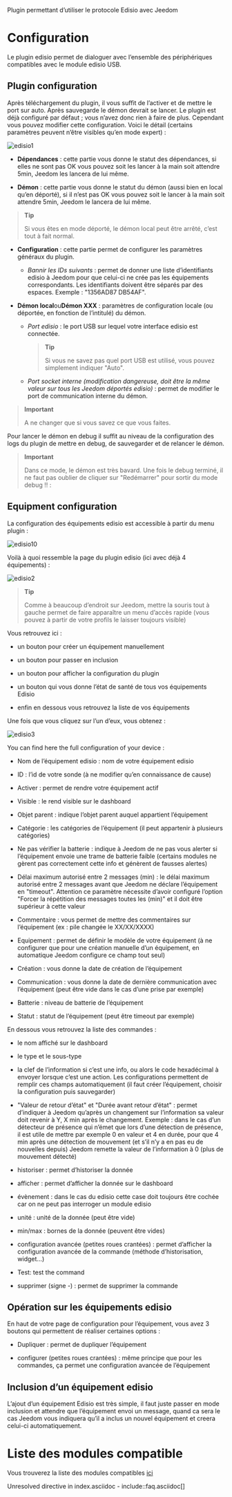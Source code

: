 Plugin permettant d’utiliser le protocole Edisio avec Jeedom

Configuration
=============

Le plugin edisio permet de dialoguer avec l’ensemble des périphériques
compatibles avec le module edisio USB.

Plugin configuration
-----------------------

Après téléchargement du plugin, il vous suffit de l’activer et de mettre
le port sur auto. Après sauvegarde le démon devrait se lancer. Le plugin
est déjà configuré par défaut ; vous n’avez donc rien à faire de plus.
Cependant vous pouvez modifier cette configuration. Voici le détail
(certains paramètres peuvent n’être visibles qu’en mode expert) :

![edisio1](../images/edisio1.JPG)

-   **Dépendances** : cette partie vous donne le statut des dépendances,
    si elles ne sont pas OK vous pouvez soit les lancer à la main soit
    attendre 5min, Jeedom les lancera de lui même.

-   **Démon** : cette partie vous donne le statut du démon (aussi bien
    en local qu’en déporté), si il n’est pas OK vous pouvez soit le
    lancer à la main soit attendre 5min, Jeedom le lancera de lui même.

> **Tip**
>
> Si vous êtes en mode déporté, le démon local peut être arrêté, c’est
> tout à fait normal.

-   **Configuration** : cette partie permet de configurer les paramètres
    généraux du plugin.

    -   *Bannir les IDs suivants* : permet de donner une liste
        d’identifiants edisio à Jeedom pour que celui-ci ne crée pas les
        équipements correspondants. Les identifiants doivent être
        séparés par des espaces. Exemple : "1356AD87 DB54AF".

-   **Démon local**ou**Démon XXX** : paramètres de configuration
    locale (ou déportée, en fonction de l’intitulé) du démon.

    -   *Port edisio* : le port USB sur lequel votre interface edisio
        est connectée.

        > **Tip**
        >
        > Si vous ne savez pas quel port USB est utilisé, vous pouvez
        > simplement indiquer "Auto".

    -   *Port socket interne (modification dangereuse, doit être la même
        valeur sur tous les Jeedom déportés edisio)* : permet de
        modifier le port de communication interne du démon.

> **Important**
>
> A ne changer que si vous savez ce que vous faites.

Pour lancer le démon en debug il suffit au niveau de la configuration
des logs du plugin de mettre en debug, de sauvegarder et de relancer le
démon.

> **Important**
>
> Dans ce mode, le démon est très bavard. Une fois le debug terminé, il
> ne faut pas oublier de cliquer sur "Redémarrer" pour sortir du mode
> debug !! :

Equipment configuration
-----------------------------

La configuration des équipements edisio est accessible à partir du menu
plugin :

![edisio10](../images/edisio10.JPG)

Voilà à quoi ressemble la page du plugin edisio (ici avec déjà 4
équipements) :

![edisio2](../images/edisio2.JPG)

> **Tip**
>
> Comme à beaucoup d’endroit sur Jeedom, mettre la souris tout à gauche
> permet de faire apparaître un menu d’accès rapide (vous pouvez à
> partir de votre profils le laisser toujours visible)

Vous retrouvez ici :

-   un bouton pour créer un équipement manuellement

-   un bouton pour passer en inclusion

-   un bouton pour afficher la configuration du plugin

-   un bouton qui vous donne l’état de santé de tous vos équipements
    Edisio

-   enfin en dessous vous retrouvez la liste de vos équipements

Une fois que vous cliquez sur l’un d’eux, vous obtenez :

![edisio3](../images/edisio3.JPG)

You can find here the full configuration of your device :

-   Nom de l’équipement edisio : nom de votre équipement edisio

-   ID : l’id de votre sonde (à ne modifier qu’en connaissance de cause)

-   Activer : permet de rendre votre équipement actif

-   Visible : le rend visible sur le dashboard

-   Objet parent : indique l’objet parent auquel appartient l’équipement

-   Catégorie : les catégories de l’équipement (il peut appartenir à
    plusieurs catégories)

-   Ne pas vérifier la batterie : indique à Jeedom de ne pas vous
    alerter si l’équipement envoie une trame de batterie faible
    (certains modules ne gèrent pas correctement cette info et génèrent
    de fausses alertes)

-   Délai maximum autorisé entre 2 messages (min) : le délai maximum
    autorisé entre 2 messages avant que Jeedom ne déclare l’équipement
    en "timeout". Attention ce paramètre nécessite d’avoir configuré
    l’option "Forcer la répétition des messages toutes les (min)" et il
    doit être supérieur à cette valeur

-   Commentaire : vous permet de mettre des commentaires sur
    l’équipement (ex : pile changée le XX/XX/XXXX)

-   Equipement : permet de définir le modèle de votre équipement (à ne
    configurer que pour une création manuelle d’un équipement, en
    automatique Jeedom configure ce champ tout seul)

-   Création : vous donne la date de création de l’équipement

-   Communication : vous donne la date de dernière communication avec
    l’équipement (peut être vide dans le cas d’une prise par exemple)

-   Batterie : niveau de batterie de l’équipement

-   Statut : statut de l’équipement (peut être timeout par exemple)

En dessous vous retrouvez la liste des commandes :

-   le nom affiché sur le dashboard

-   le type et le sous-type

-   la clef de l’information si c’est une info, ou alors le code
    hexadécimal à envoyer lorsque c’est une action. Les configurations
    permettent de remplir ces champs automatiquement (il faut créer
    l’équipement, choisir la configuration puis sauvegarder)

-   "Valeur de retour d’état" et "Durée avant retour d’état" : permet
    d’indiquer à Jeedom qu’après un changement sur l’information sa
    valeur doit revenir à Y, X min après le changement. Exemple : dans
    le cas d’un détecteur de présence qui n’émet que lors d’une
    détection de présence, il est utile de mettre par exemple 0 en
    valeur et 4 en durée, pour que 4 min après une détection de
    mouvement (et s’il n’y a en pas eu de nouvelles depuis) Jeedom
    remette la valeur de l’information à 0 (plus de mouvement détecté)

-   historiser : permet d’historiser la donnée

-   afficher : permet d’afficher la donnée sur le dashboard

-   évènement : dans le cas du edisio cette case doit toujours être
    cochée car on ne peut pas interroger un module edisio

-   unité : unité de la donnée (peut être vide)

-   min/max : bornes de la donnée (peuvent être vides)

-   configuration avancée (petites roues crantées) : permet d’afficher
    la configuration avancée de la commande (méthode
    d’historisation, widget…​)

-   Test: test the command

-   supprimer (signe -) : permet de supprimer la commande

Opération sur les équipements edisio 
------------------------------------

En haut de votre page de configuration pour l’équipement, vous avez 3
boutons qui permettent de réaliser certaines options :

-   Dupliquer : permet de dupliquer l’équipement

-   configurer (petites roues crantées) : même principe que pour les
    commandes, ça permet une configuration avancée de l’équipement

Inclusion d’un équipement edisio 
--------------------------------

L’ajout d’un équipement Edisio est très simple, il faut juste passer en
mode inclusion et attendre que l’équipement envoi un message, quand ca
sera le cas Jeedom vous indiquera qu’il a inclus un nouvel équipement et
creera celui-ci automatiquement.

Liste des modules compatible 
============================

Vous trouverez la liste des modules compatibles
[ici](https://jeedom.fr/doc/documentation/edisio-modules/fr_FR/doc-edisio-modules-equipement.compatible.html)

Unresolved directive in index.asciidoc - include::faq.asciidoc\[\]
